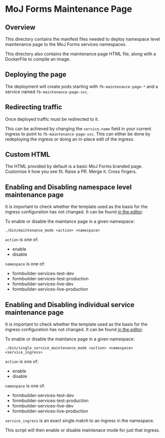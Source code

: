 # MoJ Forms Maintenance Page

## Overview
This directory contains the manifest files needed to deploy namespace level maintenance page to the MoJ Forms services namespaces.

This directory also contains the maintenance page HTML file, along with a DockerFile to compile an image.

## Deploying the page

The deployment will create pods starting with `fb-maintenance-page-*` and a service named `fb-maintenance-page-svc`.

## Redirecting traffic

Once deployed traffic must be redirected to it.

This can be achieved by changing the `service.name` field in your current ingress to point to `fb-maintenance-page-svc`.
This can either be done by redeploying the ingress or doing an in-place edit of the ingress.

## Custom HTML

The HTML provided by default is a basic MoJ Forms branded page. Customise it how you see fit. Raise a PR. Merge it. Cross fingers.

## Enabling and Disabling namespace level maintenance page

It is important to check whether the template used as the basis for the ingress configuration has not changed. It can be found [in the editor](https://github.com/ministryofjustice/fb-editor/blob/main/config/publisher/cloud_platform/ingress.yaml.erb).

To enable or disable the maintance page in a given namespace:

```
./bin/maintenance_mode <action> <namespace>
```

`action` is one of:

- enable
- disable

`namespace` is one of:

- formbuilder-services-test-dev
- formbuilder-services-test-production
- formbuilder-services-live-dev
- formbuilder-services-live-production

## Enabling and Disabling individual service maintenance page

It is important to check whether the template used as the basis for the ingress configuration has not changed. It can be found [in the editor](https://github.com/ministryofjustice/fb-editor/blob/main/config/publisher/cloud_platform/ingress.yaml.erb).

To enable or disable the maintance page in a given namespace:

```
./bin/single_service_maintenance_mode <action> <namespace> <service_ingress>
```

`action` is one of:

- enable
- disable

`namespace` is one of:

- formbuilder-services-test-dev
- formbuilder-services-test-production
- formbuilder-services-live-dev
- formbuilder-services-live-production

`service_ingress` is an exact single match to an ingress in the namespace. 

This script will then enable or disable maintenace mode for just that ingress.
